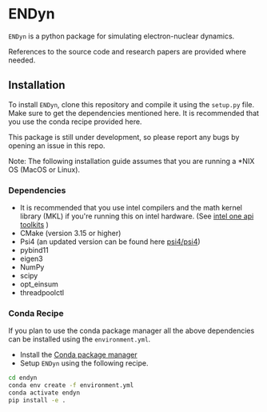 # ENDyn

`ENDyn` is a python package for simulating electron-nuclear dynamics. 

References to the source code and research papers are provided where needed.  

## Installation 
To install `ENDyn`, clone this repository and compile it using the `setup.py` file. Make sure to get the dependencies mentioned here. It is recommended that you use the conda recipe provided here.

This package is still under development, so please report any bugs by opening an issue in this repo. 

Note: The following installation guide assumes that you are running a *NIX OS (MacOS or Linux). 

### Dependencies
- It is recommended that you use intel compilers and the math kernel library (MKL) if you're running this on intel hardware. (See [intel one api toolkits](https://www.intel.com/content/www/us/en/developer/tools/oneapi/hpc-toolkit.html) ) 
- CMake (version 3.15 or higher) 
- Psi4 (an updated version can be found here [psi4/psi4](https://github.com/psi4/psi4))
- pybind11
- eigen3 
- NumPy 
- scipy
- opt_einsum
- threadpoolctl

### Conda Recipe
If you plan to use the conda package manager all the above dependencies can be installed using the `environment.yml`. 
- Install the [Conda package manager](https://docs.conda.io/en/latest/miniconda.html)
- Setup `ENDyn` using the following recipe.
```sh
cd endyn
conda env create -f environment.yml
conda activate endyn
pip install -e .
```
 
